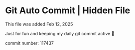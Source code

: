 # Git Auto Commit | Hidden File

This file was added Feb 12, 2025

Just for fun and keeping my daily git commit active 🤪

commit number: 117437
